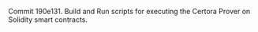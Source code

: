 Commit 190e131.                    Build and Run scripts for executing the Certora Prover on Solidity smart contracts.